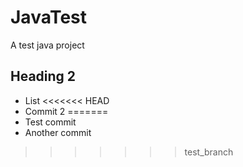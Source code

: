 # JavaTest
A test java project

## Heading 2

- List
<<<<<<< HEAD
- Commit 2
=======
- Test commit
- Another commit
>>>>>>> test_branch

